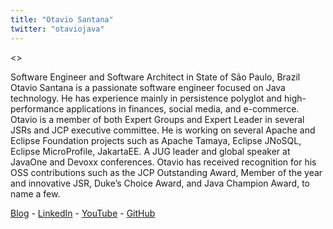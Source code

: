 ```yaml
---
title: "Otavio Santana"
twitter: "otaviojava"
---
```


<>

Software Engineer and Software Architect in State of São Paulo, Brazil  
Otavio Santana is a passionate software engineer focused on Java
technology. He has experience mainly in persistence polyglot and
high-performance applications in finances, social media, and e-commerce.
Otavio is a member of both Expert Groups and Expert Leader in several
JSRs and JCP executive committee. He is working on several Apache and
Eclipse Foundation projects such as Apache Tamaya, Eclipse JNoSQL,
Eclipse MicroProfile, JakartaEE. A JUG leader and global speaker at
JavaOne and Devoxx conferences. Otavio has received recognition for his
OSS contributions such as the JCP Outstanding Award, Member of the year
and innovative JSR, Duke’s Choice Award, and Java Champion Award, to
name a few.

[Blog](https://about.me/otaviojava) - [LinkedIn](https://www.linkedin.com/pub/ot%C3%A1vio-gon%C3%A7alves-de-santana/54/937/933) - [YouTube](https://www.youtube.com/user/otaviopolianasantana) - [GitHub](https://github.com/otaviojava)

